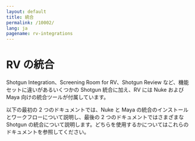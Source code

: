 ```yaml
---
layout: default
title: 統合
permalink: /10002/
lang: ja
pagename: rv-integrations
---
```


# RV の統合

Shotgun Integration、Screening Room for RV、Shotgun Review など、機能セットに違いがあるいくつかの Shotgun 統合に加え、RV には Nuke および Maya 向けの統合ツールが付属しています。

以下の最初の 2 つのドキュメントでは、Nuke と Maya の統合のインストールとワークフローについて説明し、最後の 2 つのドキュメントではさまざまな Shotgun の統合について説明します。どちらを使用するかについてはこれらのドキュメントを参照してください。

